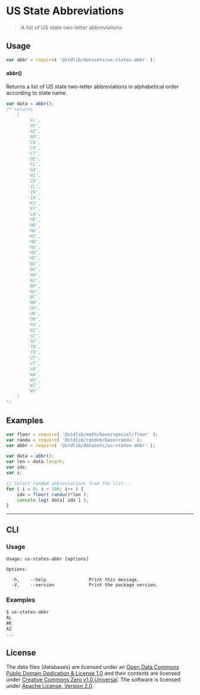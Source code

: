 # US State Abbreviations

> A list of US state two-letter abbreviations.

<section class="usage">

## Usage

```javascript
var abbr = require( '@stdlib/datasets/us-states-abbr' );
```

#### abbr()

Returns a list of US state two-letter abbreviations in alphabetical order according to state name.

```javascript
var data = abbr();
/* returns
    [
        'AL',
        'AK',
        'AZ',
        'AR',
        'CA',
        'CO',
        'CT',
        'DE',
        'FL',
        'GA',
        'HI',
        'ID',
        'IL',
        'IN',
        'IA',
        'KS',
        'KY',
        'LA',
        'ME',
        'MD',
        'MA',
        'MI',
        'MN',
        'MS',
        'MO',
        'MT',
        'NE',
        'NV',
        'NH',
        'NJ',
        'NM',
        'NY',
        'NC',
        'ND',
        'OH',
        'OK',
        'OR',
        'PA',
        'RI',
        'SC',
        'SD',
        'TN',
        'TX',
        'UT',
        'VT',
        'VA',
        'WA',
        'WV',
        'WI',
        'WY'
    ]
*/
```

</section>

<!-- /.usage -->

<section class="examples">

<!-- TODO: more creative example. -->

## Examples

```javascript
var floor = require( '@stdlib/math/base/special/floor' );
var randu = require( '@stdlib/random/base/randu' );
var abbr = require( '@stdlib/datasets/us-states-abbr' );

var data = abbr();
var len = data.length;
var idx;
var i;

// Select random abbreviations from the list...
for ( i = 0; i < 100; i++ ) {
    idx = floor( randu()*len );
    console.log( data[ idx ] );
}
```

</section>

<!-- /.examples -->

* * *

<section class="cli">

## CLI

<section class="usage">

### Usage

```text
Usage: us-states-abbr [options]

Options:

  -h,    --help                Print this message.
  -V,    --version             Print the package version.
```

</section>

<!-- /.usage -->

<section class="examples">

### Examples

```bash
$ us-states-abbr
AL
AK
AZ
...
```

</section>

<!-- /.examples -->

</section>

<!-- /.cli -->

<!-- <license> -->

## License

The data files (databases) are licensed under an [Open Data Commons Public Domain Dedication & License 1.0][pddl-1.0] and their contents are licensed under [Creative Commons Zero v1.0 Universal][cc0]. The software is licensed under [Apache License, Version 2.0][apache-license].

<!-- </license> -->

<section class="links">

[pddl-1.0]: http://opendatacommons.org/licenses/pddl/1.0/

[cc0]: https://creativecommons.org/publicdomain/zero/1.0

[apache-license]: https://www.apache.org/licenses/LICENSE-2.0

</section>

<!-- /.links -->
